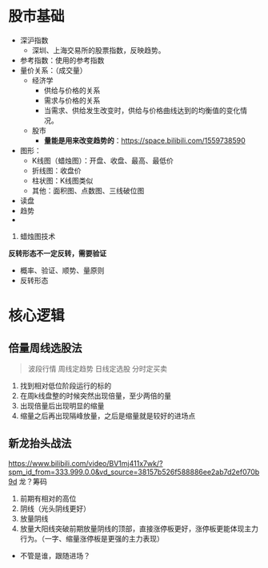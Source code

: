 
# 股市基础
- 深沪指数
  - 深圳、上海交易所的股票指数，反映趋势。
- 参考指数：使用的参考指数
- 量价关系：（成交量）
  - 经济学
    - 供给与价格的关系
    - 需求与价格的关系
    - 当需求、供给发生改变时，供给与价格曲线达到的均衡值的变化情况。
  - 股市
    - **量能是用来改变趋势的**：https://space.bilibili.com/1559738590
- 图形：
  - K线图（蜡烛图）：开盘、收盘、最高、最低价
  - 折线图：收盘价
  - 柱状图：K线图类似
  - 其他：面积图、点数图、三线破位图
- 读盘
- 趋势
- 

1. 蜡烛图技术

**反转形态不一定反转，需要验证**
- 概率、验证、顺势、量原则
- 反转形态



# 核心逻辑


## 倍量周线选股法
> 波段行情
周线定趋势
日线定选股
分时定买卖
1. 找到相对低位阶段运行的标的
2. 在周k线盘整的时候突然出现倍量，至少两倍的量
3. 出现倍量后出现明显的缩量
4. 缩量之后再出现隔峰放量，之后是缩量就是较好的进场点

## 新龙抬头战法
https://www.bilibili.com/video/BV1mj411x7wk/?spm_id_from=333.999.0.0&vd_source=38157b526f588886ee2ab7d2ef070b9d
龙？筹码
1. 前期有相对的高位
2. 阴线（光头阴线更好）
3. 放量阴线
4. 放量大阳线突破前期放量阴线的顶部，直接涨停板更好，涨停板更能体现主力行为。（一字、缩量涨停板是更强的主力表现）
 - 不管是谁，跟随进场？




